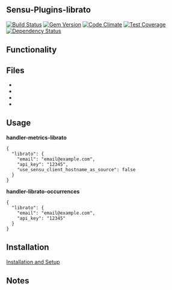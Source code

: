 ## Sensu-Plugins-librato

[![Build Status](https://travis-ci.org/sensu-plugins/sensu-plugins-librato.svg?branch=master)](https://travis-ci.org/sensu-plugins/sensu-plugins-librato)
[![Gem Version](https://badge.fury.io/rb/sensu-plugins-librato.svg)](http://badge.fury.io/rb/sensu-plugins-librato)
[![Code Climate](https://codeclimate.com/github/sensu-plugins/sensu-plugins-librato/badges/gpa.svg)](https://codeclimate.com/github/sensu-plugins/sensu-plugins-librato)
[![Test Coverage](https://codeclimate.com/github/sensu-plugins/sensu-plugins-librato/badges/coverage.svg)](https://codeclimate.com/github/sensu-plugins/sensu-plugins-librato)
[![Dependency Status](https://gemnasium.com/sensu-plugins/sensu-plugins-librato.svg)](https://gemnasium.com/sensu-plugins/sensu-plugins-librato)

## Functionality

## Files
 *
 *
 *
 *

## Usage

**handler-metrics-librato**
```
{
  "librato": {
    "email": "email@example.com",
    "api_key": "12345",
    "use_sensu_client_hostname_as_source": false
  }
}
```

**handler-librato-occurrences**
```
{
  "librato": {
    "email": "email@example.com",
    "api_key": "12345"
  }
}
```

## Installation

[Installation and Setup](http://sensu-plugins.io/docs/installation_instructions.html)

## Notes
